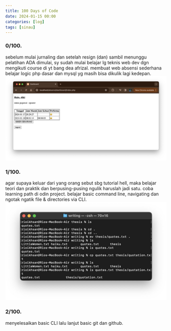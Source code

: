 ```yaml
---
title: 100 Days of Code
date: 2024-01-15 00:00
categories: [log]
tags: [sinau]
---
```


### 0/100. 
sebelum mulai jurnaling dan setelah resign (dan) sambil menunggu pelatihan ADA dimulai, sy sudah mulai belajar lg teknis web dev dgn mengikuti course di yt bang dea afrizal. membuat web absensi sederhana belajar logic php dasar dan mysql yg masih bisa dikulik lagi kedepan.
![day0](assets/img/100daysofcode/day0.jpeg)

### 1/100. 
agar supaya keluar dari yang orang sebut sbg tutorial hell, maka belajar teori dan praktik dan berpusing-pusing ngulik haruslah jadi satu. coba learning path di odin project. belajar basic command line, navigating dan ngotak ngatik file & directories via CLI.
![day1](assets/img/100daysofcode/day1.jpeg)

### 2/100. 
menyelesaikan basic CLI lalu lanjut basic git dan github.